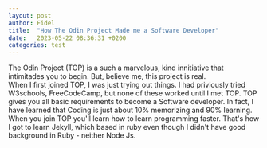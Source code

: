 ```yaml
---
layout: post
author: Fidel
title:  "How The Odin Project Made me a Software Developer"
date:   2023-05-22 08:36:31 +0200
categories: test
---
```

The Odin Project (TOP) is a such a marvelous, kind innitiative that intimitades you to begin. But, believe me, this project is real.  
When I first joined TOP, I was just trying out things. I had priviously tried W3schools, FreeCodeCamp, but none of these worked until I met TOP.
TOP gives you all basic requirements to become a Software developer. In fact, I have learned that Coding is just about 10% memorizing
 and 90% learning. When you join TOP you'll learn how to learn programming faster. That's how I got to learn Jekyll, which based in ruby even 
 though I didn't have good background in Ruby - neither Node Js. 